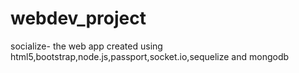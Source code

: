# webdev_project
socialize- the web app created using html5,bootstrap,node.js,passport,socket.io,sequelize and mongodb
